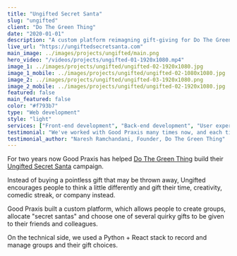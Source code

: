 ```yaml
---
title: "Ungifted Secret Santa"
slug: "ungifted"
client: "Do The Green Thing"
date: "2020-01-01"
description: "A custom platform reimagning gift-giving for Do The Green Thing, an environmental collective."
live_url: "https://ungiftedsecretsanta.com"
main_image: ../images/projects/ungifted/main.png
hero_video: "/videos/projects/ungifted-01-1920x1080.mp4"
image_1: ../images/projects/ungifted/ungifted-02-1920x1080.jpg
image_1_mobile: ../images/projects/ungifted/ungifted-02-1080x1080.jpg
image_2: ../images/projects/ungifted/ungifted-03-1920x1080.png
image_2_mobile: ../images/projects/ungifted/ungifted-02-1920x1080.jpg
featured: false
main_featured: false
color: "#f793b7"
type: "Web development"
style: "light"
services: ["Front-end development", "Back-end development", "User experience design"]
testimonial: "We've worked with Good Praxis many times now, and each time we've found them to be extremely collaborative, imaginative and responsible. They go out of their way to create the best possible digital experience to advance for the cause we're all working for."
testimonial_author: "Naresh Ramchandani, Founder, Do The Green Thing"
---
```

For two years now Good Praxis has helped [Do The Green Thing](https://dothegreenthing.com/)
build their [Ungifted Secret Santa](https://ungiftedsecretsanta.com) campaign.

Instead of buying a pointless gift that may be thrown away, Ungifted encourages
people to think a little differently and gift their time, creativity, comedic
streak, or company instead.

Good Praxis built a custom platform, which allows people to create groups,
allocate "secret santas" and choose one of several quirky gifts to be given to
their friends and colleagues.

On the technical side, we used a Python + React stack to record and manage groups
and their gift choices.
